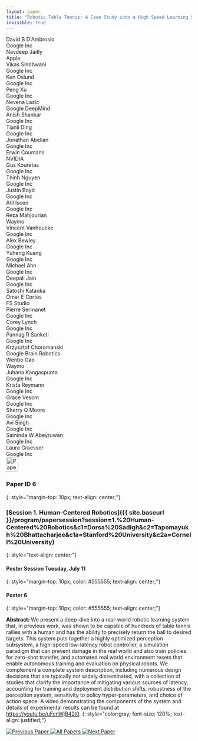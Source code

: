 ```yaml
---
layout: paper
title: "Robotic Table Tennis: A Case Study into a High Speed Learning System"
invisible: true
---
```

<div class="paper-authors">
<div class="paper-author-box">
    <div class="paper-author-name">David B D'Ambrosio</div>
    <div class="paper-author-uni">Google Inc</div>
</div>
<div class="paper-author-box">
    <div class="paper-author-name">Navdeep  Jaitly</div>
    <div class="paper-author-uni">Apple </div>
</div>
<div class="paper-author-box">
    <div class="paper-author-name">Vikas Sindhwani</div>
    <div class="paper-author-uni">Google Inc</div>
</div>
<div class="paper-author-box">
    <div class="paper-author-name">Ken Oslund</div>
    <div class="paper-author-uni">Google Inc</div>
</div>
<div class="paper-author-box">
    <div class="paper-author-name">Peng Xu</div>
    <div class="paper-author-uni">Google Inc</div>
</div>
<div class="paper-author-box">
    <div class="paper-author-name">Nevena Lazic</div>
    <div class="paper-author-uni">Google DeepMind</div>
</div>
<div class="paper-author-box">
    <div class="paper-author-name">Anish Shankar</div>
    <div class="paper-author-uni">Google Inc</div>
</div>
<div class="paper-author-box">
    <div class="paper-author-name">Tianli Ding</div>
    <div class="paper-author-uni">Google Inc</div>
</div>
<div class="paper-author-box">
    <div class="paper-author-name">Jonathan Abelian</div>
    <div class="paper-author-uni">Google Inc</div>
</div>
<div class="paper-author-box">
    <div class="paper-author-name">Erwin Coumans</div>
    <div class="paper-author-uni">NVIDIA</div>
</div>
<div class="paper-author-box">
    <div class="paper-author-name">Gus Kouretas</div>
    <div class="paper-author-uni">Google Inc</div>
</div>
<div class="paper-author-box">
    <div class="paper-author-name">Thinh Nguyen</div>
    <div class="paper-author-uni">Google Inc</div>
</div>
<div class="paper-author-box">
    <div class="paper-author-name">Justin Boyd</div>
    <div class="paper-author-uni">Google Inc</div>
</div>
<div class="paper-author-box">
    <div class="paper-author-name">Atil Iscen</div>
    <div class="paper-author-uni">Google Inc</div>
</div>
<div class="paper-author-box">
    <div class="paper-author-name">Reza Mahjourian</div>
    <div class="paper-author-uni">Waymo</div>
</div>
<div class="paper-author-box">
    <div class="paper-author-name">Vincent Vanhoucke</div>
    <div class="paper-author-uni">Google Inc</div>
</div>
<div class="paper-author-box">
    <div class="paper-author-name">Alex Bewley</div>
    <div class="paper-author-uni">Google Inc</div>
</div>
<div class="paper-author-box">
    <div class="paper-author-name">Yuheng Kuang</div>
    <div class="paper-author-uni">Google Inc</div>
</div>
<div class="paper-author-box">
    <div class="paper-author-name">Michael Ahn</div>
    <div class="paper-author-uni">Google Inc</div>
</div>
<div class="paper-author-box">
    <div class="paper-author-name">Deepali Jain</div>
    <div class="paper-author-uni">Google Inc</div>
</div>
<div class="paper-author-box">
    <div class="paper-author-name">Satoshi Kataoka</div>
    <div class="paper-author-uni"></div>
</div>
<div class="paper-author-box">
    <div class="paper-author-name">Omar E Cortes</div>
    <div class="paper-author-uni">FS Studio</div>
</div>
<div class="paper-author-box">
    <div class="paper-author-name">Pierre Sermanet</div>
    <div class="paper-author-uni">Google Inc</div>
</div>
<div class="paper-author-box">
    <div class="paper-author-name">Corey Lynch</div>
    <div class="paper-author-uni">Google Inc</div>
</div>
<div class="paper-author-box">
    <div class="paper-author-name">Pannag R Sanketi</div>
    <div class="paper-author-uni">Google Inc</div>
</div>
<div class="paper-author-box">
    <div class="paper-author-name">Krzysztof Choromanski</div>
    <div class="paper-author-uni">Google Brain Robotics</div>
</div>
<div class="paper-author-box">
    <div class="paper-author-name">Wenbo Gao</div>
    <div class="paper-author-uni">Waymo</div>
</div>
<div class="paper-author-box">
    <div class="paper-author-name">Juhana Kangaspunta</div>
    <div class="paper-author-uni">Google Inc</div>
</div>
<div class="paper-author-box">
    <div class="paper-author-name">Krista Reymann</div>
    <div class="paper-author-uni">Google Inc</div>
</div>
<div class="paper-author-box">
    <div class="paper-author-name">Grace Vesom</div>
    <div class="paper-author-uni">Google Inc</div>
</div>
<div class="paper-author-box">
    <div class="paper-author-name">Sherry Q Moore</div>
    <div class="paper-author-uni">Google Inc</div>
</div>
<div class="paper-author-box">
    <div class="paper-author-name">Avi Singh</div>
    <div class="paper-author-uni">Google Inc</div>
</div>
<div class="paper-author-box">
    <div class="paper-author-name">Saminda W Abeyruwan</div>
    <div class="paper-author-uni">Google Inc</div>
</div>
<div class="paper-author-box">
    <div class="paper-author-name">Laura Graesser</div>
    <div class="paper-author-uni">Google Inc</div>
</div>

</div><div class="paper-pdf">
<div> <a href="http://www.roboticsproceedings.org/rss19/p006.pdf"><img src="{{ site.baseurl }}/images/paper_link.png" alt="Paper Website" width = "33"  height = "40"/></a> </div>
</div>

### Paper ID 6
{: style="margin-top: 10px; text-align: center;"}

### [Session 1. Human-Centered Robotics]({{ site.baseurl }}/program/papersession?session=1.%20Human-Centered%20Robotics&c1=Dorsa%20Sadigh&c2=Tapomayukh%20Bhattacharjee&c1a=Stanford%20University&c2a=Cornell%20University)
{: style="text-align: center;"}

#### Poster Session Tuesday, July 11
{: style="margin-top: 10px; color: #555555; text-align: center;"}

#### Poster 6
{: style="margin-top: 10px; color: #555555; text-align: center;"}

<b style="color: black;">Abstract: </b>We present a deep-dive into a real-world robotic learning system that, in previous work, was shown to be capable of hundreds of table tennis rallies with a human and has the ability to precisely return the ball to desired targets. This system puts together a highly optimized perception subsystem, a high-speed low-latency robot controller, a simulation paradigm that can prevent damage in the real world and also train policies for zero-shot transfer, and automated real world environment resets that enable autonomous training and evaluation on physical robots. We complement a complete system description, including numerous design decisions that are typically not widely disseminated, with a collection of studies that clarify the importance of mitigating various sources of latency, accounting for training and deployment distribution shifts, robustness of the perception system, sensitivity to policy hyper-parameters, and choice of action space. A video demonstrating the components of the system and details of experimental results can be found at https://youtu.be/uFcnWjB42I0.
{: style="color:gray; font-size: 120%; text-align: justified;"}


<div class="paper-menu">
<a href="{{ site.baseurl }}/program/papers/005/"> <img src="{{ site.baseurl }}/images/previous_paper_icon.png" alt="Previous Paper" title="Previous Paper"/> </a>
<a href="{{ site.baseurl }}/program/papers"><img src="{{ site.baseurl }}/images/overview_icon.png" alt="All Papers" title="All Papers"/> </a>
<a href="{{ site.baseurl }}/program/papers/007/"> <img src="{{ site.baseurl }}/images/next_paper_icon.png" alt="Next Paper" title="Next Paper"/> </a>

</div>

